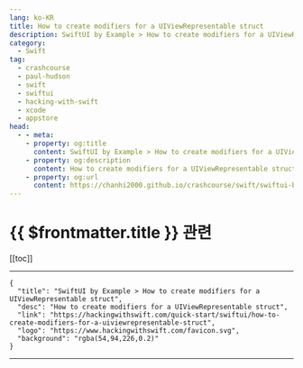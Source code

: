 ```yaml
---
lang: ko-KR
title: How to create modifiers for a UIViewRepresentable struct
description: SwiftUI by Example > How to create modifiers for a UIViewRepresentable struct
category:
  - Swift
tag: 
  - crashcourse
  - paul-hudson
  - swift
  - swiftui
  - hacking-with-swift
  - xcode
  - appstore
head:
  - - meta:
    - property: og:title
      content: SwiftUI by Example > How to create modifiers for a UIViewRepresentable struct
    - property: og:description
      content: How to create modifiers for a UIViewRepresentable struct
    - property: og:url
      content: https://chanhi2000.github.io/crashcourse/swift/swiftui-by-example/19-composing-view/how-to-create-modifiers-for-a-uiviewrepresentable-struct.html
---
```


# {{ $frontmatter.title }} 관련

[[toc]]

---

```component VPCard
{
  "title": "SwiftUI by Example > How to create modifiers for a UIViewRepresentable struct",
  "desc": "How to create modifiers for a UIViewRepresentable struct",
  "link": "https://hackingwithswift.com/quick-start/swiftui/how-to-create-modifiers-for-a-uiviewrepresentable-struct",
  "logo": "https://www.hackingwithswift.com/favicon.svg",
  "background": "rgba(54,94,226,0.2)"
}
```

---

<TagLinks />